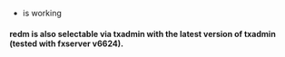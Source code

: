 - is working
#### redm is also selectable via txadmin with the latest version of txadmin (tested with fxserver v6624).
